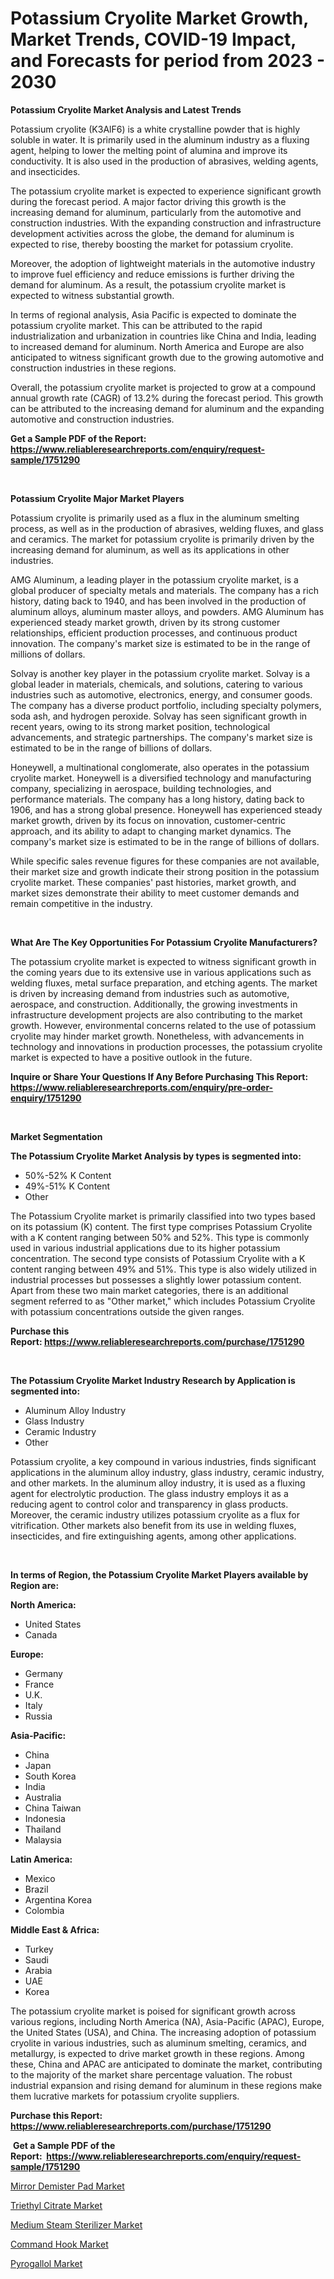 <p><h1>Potassium Cryolite Market Growth, Market Trends, COVID-19 Impact, and Forecasts for period from 2023 - 2030</h1></p><p><strong>Potassium Cryolite Market Analysis and Latest Trends</strong></p>
<p><p>Potassium cryolite (K3AlF6) is a white crystalline powder that is highly soluble in water. It is primarily used in the aluminum industry as a fluxing agent, helping to lower the melting point of alumina and improve its conductivity. It is also used in the production of abrasives, welding agents, and insecticides.</p><p>The potassium cryolite market is expected to experience significant growth during the forecast period. A major factor driving this growth is the increasing demand for aluminum, particularly from the automotive and construction industries. With the expanding construction and infrastructure development activities across the globe, the demand for aluminum is expected to rise, thereby boosting the market for potassium cryolite.</p><p>Moreover, the adoption of lightweight materials in the automotive industry to improve fuel efficiency and reduce emissions is further driving the demand for aluminum. As a result, the potassium cryolite market is expected to witness substantial growth.</p><p>In terms of regional analysis, Asia Pacific is expected to dominate the potassium cryolite market. This can be attributed to the rapid industrialization and urbanization in countries like China and India, leading to increased demand for aluminum. North America and Europe are also anticipated to witness significant growth due to the growing automotive and construction industries in these regions.</p><p>Overall, the potassium cryolite market is projected to grow at a compound annual growth rate (CAGR) of 13.2% during the forecast period. This growth can be attributed to the increasing demand for aluminum and the expanding automotive and construction industries.</p></p>
<p><strong>Get a Sample PDF of the Report:&nbsp; <a href="https://www.reliableresearchreports.com/enquiry/request-sample/1751290">https://www.reliableresearchreports.com/enquiry/request-sample/1751290</a></strong></p>
<p>&nbsp;</p>
<p><strong>Potassium Cryolite Major Market Players</strong></p>
<p><p>Potassium cryolite is primarily used as a flux in the aluminum smelting process, as well as in the production of abrasives, welding fluxes, and glass and ceramics. The market for potassium cryolite is primarily driven by the increasing demand for aluminum, as well as its applications in other industries.</p><p>AMG Aluminum, a leading player in the potassium cryolite market, is a global producer of specialty metals and materials. The company has a rich history, dating back to 1940, and has been involved in the production of aluminum alloys, aluminum master alloys, and powders. AMG Aluminum has experienced steady market growth, driven by its strong customer relationships, efficient production processes, and continuous product innovation. The company's market size is estimated to be in the range of millions of dollars.</p><p>Solvay is another key player in the potassium cryolite market. Solvay is a global leader in materials, chemicals, and solutions, catering to various industries such as automotive, electronics, energy, and consumer goods. The company has a diverse product portfolio, including specialty polymers, soda ash, and hydrogen peroxide. Solvay has seen significant growth in recent years, owing to its strong market position, technological advancements, and strategic partnerships. The company's market size is estimated to be in the range of billions of dollars.</p><p>Honeywell, a multinational conglomerate, also operates in the potassium cryolite market. Honeywell is a diversified technology and manufacturing company, specializing in aerospace, building technologies, and performance materials. The company has a long history, dating back to 1906, and has a strong global presence. Honeywell has experienced steady market growth, driven by its focus on innovation, customer-centric approach, and its ability to adapt to changing market dynamics. The company's market size is estimated to be in the range of billions of dollars.</p><p>While specific sales revenue figures for these companies are not available, their market size and growth indicate their strong position in the potassium cryolite market. These companies' past histories, market growth, and market sizes demonstrate their ability to meet customer demands and remain competitive in the industry.</p></p>
<p>&nbsp;</p>
<p><strong>What Are The Key Opportunities For Potassium Cryolite Manufacturers?</strong></p>
<p><p>The potassium cryolite market is expected to witness significant growth in the coming years due to its extensive use in various applications such as welding fluxes, metal surface preparation, and etching agents. The market is driven by increasing demand from industries such as automotive, aerospace, and construction. Additionally, the growing investments in infrastructure development projects are also contributing to the market growth. However, environmental concerns related to the use of potassium cryolite may hinder market growth. Nonetheless, with advancements in technology and innovations in production processes, the potassium cryolite market is expected to have a positive outlook in the future.</p></p>
<p><strong>Inquire or Share Your Questions If Any Before Purchasing This Report: <a href="https://www.reliableresearchreports.com/enquiry/pre-order-enquiry/1751290">https://www.reliableresearchreports.com/enquiry/pre-order-enquiry/1751290</a></strong></p>
<p>&nbsp;</p>
<p><strong>Market Segmentation</strong></p>
<p><strong>The Potassium Cryolite Market Analysis by types is segmented into:</strong></p>
<p><ul><li>50%-52% K Content</li><li>49%-51% K Content</li><li>Other</li></ul></p>
<p><p>The Potassium Cryolite market is primarily classified into two types based on its potassium (K) content. The first type comprises Potassium Cryolite with a K content ranging between 50% and 52%. This type is commonly used in various industrial applications due to its higher potassium concentration. The second type consists of Potassium Cryolite with a K content ranging between 49% and 51%. This type is also widely utilized in industrial processes but possesses a slightly lower potassium content. Apart from these two main market categories, there is an additional segment referred to as "Other market," which includes Potassium Cryolite with potassium concentrations outside the given ranges.</p></p>
<p><strong>Purchase this Report:&nbsp;<a href="https://www.reliableresearchreports.com/purchase/1751290">https://www.reliableresearchreports.com/purchase/1751290</a></strong></p>
<p>&nbsp;</p>
<p><strong>The Potassium Cryolite Market Industry Research by Application is segmented into:</strong></p>
<p><ul><li>Aluminum Alloy Industry</li><li>Glass Industry</li><li>Ceramic Industry</li><li>Other</li></ul></p>
<p><p>Potassium cryolite, a key compound in various industries, finds significant applications in the aluminum alloy industry, glass industry, ceramic industry, and other markets. In the aluminum alloy industry, it is used as a fluxing agent for electrolytic production. The glass industry employs it as a reducing agent to control color and transparency in glass products. Moreover, the ceramic industry utilizes potassium cryolite as a flux for vitrification. Other markets also benefit from its use in welding fluxes, insecticides, and fire extinguishing agents, among other applications.</p></p>
<p>&nbsp;</p>
<p><strong>In terms of Region, the Potassium Cryolite Market Players available by Region are:</strong></p>
<p>
    <p> <strong> North America: </strong>
        <ul>
            <li>United States</li>
            <li>Canada</li>
        </ul>
        </p> 
    <p> <strong> Europe: </strong>
        <ul>
            <li>Germany</li>
            <li>France</li>
            <li>U.K.</li>
            <li>Italy</li>
            <li>Russia</li>
        </ul>
        </p> 
    <p> <strong> Asia-Pacific: </strong>
        <ul>
            <li>China</li>
            <li>Japan</li>
            <li>South Korea</li>
            <li>India</li>
            <li>Australia</li>
            <li>China Taiwan</li>
            <li>Indonesia</li>
            <li>Thailand</li>
            <li>Malaysia</li>
        </ul>
        </p> 
    <p> <strong> Latin America: </strong>
        <ul>
            <li>Mexico</li>
            <li>Brazil</li>
            <li>Argentina Korea</li>
            <li>Colombia</li>
        </ul>
        </p> 
    <p> <strong> Middle East & Africa: </strong>
        <ul>
            <li>Turkey</li>
            <li>Saudi</li>
            <li>Arabia</li>
            <li>UAE</li>
            <li>Korea</li>
        </ul>
    </p>
    </p>
<p><p>The potassium cryolite market is poised for significant growth across various regions, including North America (NA), Asia-Pacific (APAC), Europe, the United States (USA), and China. The increasing adoption of potassium cryolite in various industries, such as aluminum smelting, ceramics, and metallurgy, is expected to drive market growth in these regions. Among these, China and APAC are anticipated to dominate the market, contributing to the majority of the market share percentage valuation. The robust industrial expansion and rising demand for aluminum in these regions make them lucrative markets for potassium cryolite suppliers.</p></p>
<p><strong>Purchase this Report: <a href="https://www.reliableresearchreports.com/purchase/1751290">https://www.reliableresearchreports.com/purchase/1751290</a></strong></p>
<p>&nbsp;<strong>Get a Sample PDF of the Report:&nbsp;&nbsp;<a href="https://www.reliableresearchreports.com/enquiry/request-sample/1751290">https://www.reliableresearchreports.com/enquiry/request-sample/1751290</a></strong></p>
<p><strong></strong></p>
<p><p><a href="https://medium.com/@suryayadavrp23/mirror-demister-pad-market-trends-and-market-analysis-forecasted-for-period-2023-2030-ecb42878a7c8">Mirror Demister Pad Market</a></p><p><a href="https://github.com/maliyahmorrow6654/Market-Research-Report-List-1/blob/main/triethyl-citrate-market.md">Triethyl Citrate Market</a></p><p><a href="https://medium.com/@react.shoe.mask/medium-steam-sterilizer-market-analysis-and-sze-forecasted-for-period-from-2023-to-2030-1d0347fee4bd">Medium Steam Sterilizer Market</a></p><p><a href="https://medium.com/@karleeprice2004/command-hook-market-trends-forecast-and-competitive-analysis-to-2030-df6dc1556b94">Command Hook Market</a></p><p><a href="https://github.com/deliacustodio40/Market-Research-Report-List-1/blob/main/pyrogallol-market.md">Pyrogallol Market</a></p></p>